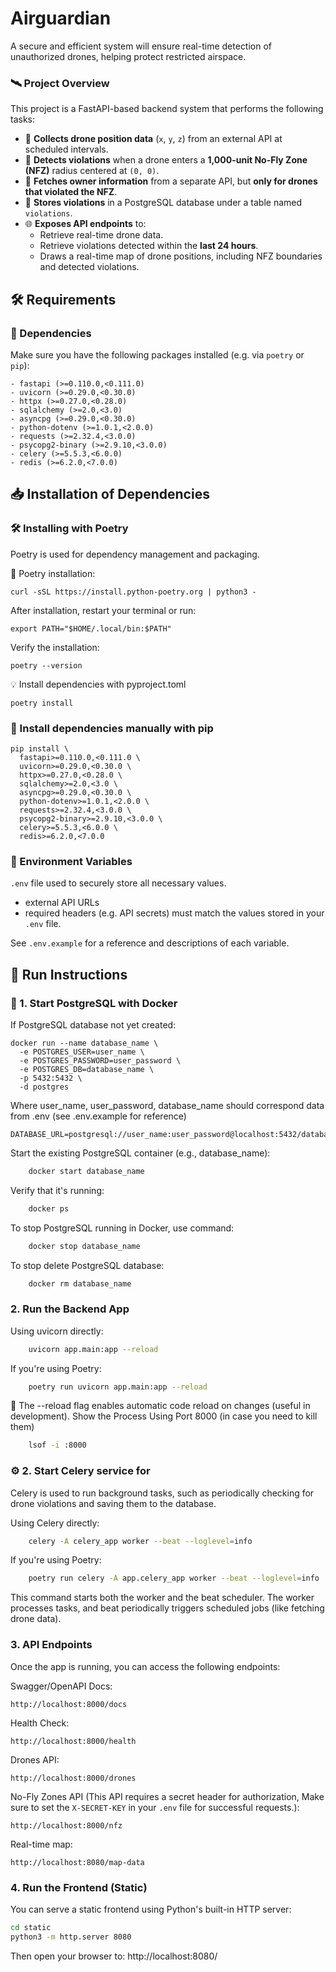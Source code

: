 # Airguardian
A secure and efficient system will ensure real-time detection of unauthorized drones, helping protect restricted airspace.

### 🛰️ Project Overview

This project is a FastAPI-based backend system that performs the following tasks:

- 📡 **Collects drone position data** (`x`, `y`, `z`) from an external API at scheduled intervals.
- 🚫 **Detects violations** when a drone enters a **1,000-unit No-Fly Zone (NFZ)** radius centered at `(0, 0)`.
- 👤 **Fetches owner information** from a separate API, but **only for drones that violated the NFZ**.
- 🐘 **Stores violations** in a PostgreSQL database under a table named `violations`.
- 🌐 **Exposes API endpoints** to:
  - Retrieve real-time drone data.
  - Retrieve violations detected within the **last 24 hours**.
  - Draws a real-time map of drone positions, including NFZ boundaries and detected violations.

## 🛠️ Requirements

### 🧩 Dependencies

Make sure you have the following packages installed (e.g. via `poetry` or `pip`):

	- fastapi (>=0.110.0,<0.111.0)
	- uvicorn (>=0.29.0,<0.30.0)
	- httpx (>=0.27.0,<0.28.0)
	- sqlalchemy (>=2.0,<3.0)
	- asyncpg (>=0.29.0,<0.30.0)
	- python-dotenv (>=1.0.1,<2.0.0)
	- requests (>=2.32.4,<3.0.0)
	- psycopg2-binary (>=2.9.10,<3.0.0)
	- celery (>=5.5.3,<6.0.0)
	- redis (>=6.2.0,<7.0.0)

## 📥 Installation of Dependencies

### 🛠️ Installing with Poetry

Poetry is used for dependency management and packaging.

📌 Poetry installation:

	curl -sSL https://install.python-poetry.org | python3 -

After installation, restart your terminal or run:

	export PATH="$HOME/.local/bin:$PATH"

Verify the installation:

	poetry --version
 
💡 Install dependencies with pyproject.toml

	poetry install

 ### 🔧 Install dependencies manually with pip

	pip install \
	  fastapi>=0.110.0,<0.111.0 \
	  uvicorn>=0.29.0,<0.30.0 \
	  httpx>=0.27.0,<0.28.0 \
	  sqlalchemy>=2.0,<3.0 \
	  asyncpg>=0.29.0,<0.30.0 \
	  python-dotenv>=1.0.1,<2.0.0 \
	  requests>=2.32.4,<3.0.0 \
	  psycopg2-binary>=2.9.10,<3.0.0 \
	  celery>=5.5.3,<6.0.0 \
	  redis>=6.2.0,<7.0.0

### 🔐 Environment Variables

`.env` file used to securely store all necessary values.

   - external API URLs
   - required headers (e.g. API secrets) must match the values stored in your `.env` file. 

See `.env.example` for a reference and descriptions of each variable.

## 🚀 Run Instructions

### 🐘 1. Start PostgreSQL with Docker

If PostgreSQL database not yet created:

	docker run --name database_name \
	  -e POSTGRES_USER=user_name \
	  -e POSTGRES_PASSWORD=user_password \
	  -e POSTGRES_DB=database_name \
	  -p 5432:5432 \
	  -d postgres

Where user_name, user_password, database_name should correspond data from .env (see .env.example for reference)

	DATABASE_URL=postgresql://user_name:user_password@localhost:5432/database_name

Start the existing PostgreSQL container (e.g., database_name):

```bash
	docker start database_name
```

Verify that it's running:
```bash
	docker ps
```

To stop PostgreSQL running in Docker, use command:
```bash
	docker stop database_name
```

To stop delete PostgreSQL database:
```bash
	docker rm database_name
```

### 2. Run the Backend App
Using uvicorn directly:
```bash
	uvicorn app.main:app --reload
```

If you're using Poetry:
```bash
	poetry run uvicorn app.main:app --reload
```
🔄 The --reload flag enables automatic code reload on changes (useful in development).
Show the Process Using Port 8000 (in case you need to kill them)
```bash
	lsof -i :8000
```

### ⚙️ 2. Start Celery service for 

Celery is used to run background tasks, such as periodically checking for drone violations and saving them to the database.

Using Celery directly:
```bash
	celery -A celery_app worker --beat --loglevel=info
```

If you're using Poetry:
```bash
	poetry run celery -A app.celery_app worker --beat --loglevel=info
```
This command starts both the worker and the beat scheduler. The worker processes tasks, and beat periodically triggers scheduled jobs (like fetching drone data).

### 3. API Endpoints
Once the app is running, you can access the following endpoints:

Swagger/OpenAPI Docs: 

	http://localhost:8000/docs

Health Check: 
	
 	http://localhost:8000/health

Drones API: 
	
 	http://localhost:8000/drones

No-Fly Zones API (This API requires a secret header for authorization, Make sure to set the `X-SECRET-KEY` in your `.env` file for successful requests.): 

	http://localhost:8000/nfz

Real-time map: 

	http://localhost:8080/map-data

### 4. Run the Frontend (Static)
You can serve a static frontend using Python's built-in HTTP server:

```bash
cd static
python3 -m http.server 8080
```
Then open your browser to: http://localhost:8080/

